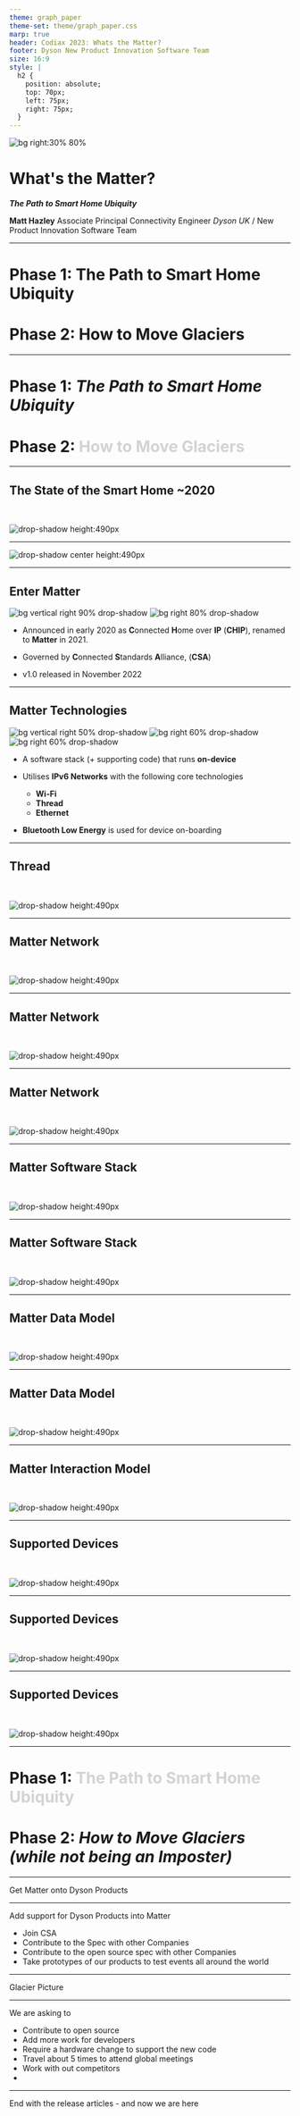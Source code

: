 ```yaml
---
theme: graph_paper
theme-set: theme/graph_paper.css
marp: true
header: Codiax 2023: Whats the Matter?
footer: Dyson New Product Innovation Software Team
size: 16:9
style: |
  h2 {
    position: absolute;
    top: 70px;
    left: 75px;
    right: 75px;
  }
---
```


![bg right:30% 80%](https://1000logos.net/wp-content/uploads/2021/05/Dyson-logo.png)

# **What's the Matter?**
***The Path to Smart Home Ubiquity***


**Matt Hazley**
Associate Principal Connectivity Engineer
*Dyson UK* / New Product Innovation Software Team


<!-- 
Hi everyone, my name is Matt Hazley, I am an Associate Principal Connectivity Engineer in Dyson's New Product Innovation Software Teams. My talk today for Codiax 2023 is titled "Whats the Matter" and my aim is to talk to you about the state of the Smart Home market today and to discuss to path towards ubiquity in this space for both Product Manufacturers and Smart Home Platforms.
-->

---

# **Phase 1:** The Path to Smart Home Ubiquity

# **Phase 2:** How to Move Glaciers

---

# **Phase 1:** *The Path to Smart Home Ubiquity*

# **Phase 2:** <span style="color:lightgrey;">How to Move Glaciers<span>

---

## **The State of the Smart Home ~2020**

<br>

![drop-shadow height:490px](img/stateofsmarthome.jpg)

<!-- 
Each existing Smart Home platform currently has its own protocols and configuration​
​Requires development to ‘on-board’ & support a new platform.​

Indicate how difficult it is for device manufacturers, an integration per platform, ranging from cloud 2 cloud and straight to device.

Poor User Experience
Lower Consumer choice
This fragmented set of platforms is untenable.
-->

---

![drop-shadow center height:490px](img/market.png)

<!-- 
Statista 2023 Market Research Report on Smart Home
Household penetration is around 14% in 2022, predicted to be 33% by 2028
-->

---

## **Enter Matter**

![bg vertical right 90% drop-shadow](img/Matter_logo.jpg)
![bg right 80% drop-shadow](img/csalogo.png)

- Announced in early 2020 as **C**onnected **H**ome over **IP** (**CHIP**), renamed to **Matter** in 2021. ​

- Governed by **C**onnected **S**tandards **A**lliance, (**CSA**)

- v1.0 released in November 2022

<!-- Claims to “create a unifying standard for the smart home industry”​

Apple, Amazon, Google & Samsung formally announced their support at inception

At CES, around 30 companies showcased their involvement and / or pledged their support​

v1.0 launched in just over one year ago in Nov 2022.​ 

Allows a device to interact with any Smart Home Ecosystem that understands Matter​-->

---
## **Matter Technologies**

![bg vertical right 50% drop-shadow](img/wifilogo.png)
![bg right 60% drop-shadow](img/threadlogo.png)
![bg right 60% drop-shadow](img/blelogo.png)

* A software stack (+ supporting code) that runs **on-device**​

* Utilises **IPv6 Networks** with the following core technologies
  * **Wi-Fi**
  * **Thread**
  * **Ethernet**​

* **Bluetooth Low Energy** is used for device on-boarding​

---

## **Thread**

<br>

![drop-shadow height:490px](img/threadnetwork.jpg)

<!-- Thread is a low power mesh technology based on 802.15.4 which is basically the same physical later as Zigbee, so its effectively zigbee, except that thread used IP to communicate, like a normal network that we are used to. ​

It is bridged back into a standard Wi-Fi network by a device called a Border Router. ​

A border router is basically a hub…. A smart speaker, another device, etc….​

Thread allows low power devices to form a mesh around the home and communicate with devices on the Wi-Fi network via this Border Router / hub. ​

So, now that we know this, then what does a Matter network look like... -->
---

## **Matter Network**

<br>

![drop-shadow height:490px](img/matternetwork.jpg)

---

## **Matter Network**

<br>

![drop-shadow height:490px](img/matternetwork_google.jpg)

---

## **Matter Network**

<br>

![drop-shadow height:490px](img/matternetwork_apple.jpg)

---

## **Matter Software Stack**

<br>

![drop-shadow height:490px](img/matter_stack.jpg)

---

## **Matter Software Stack**

<br>

![drop-shadow height:490px](img/matter_stack_deeper.jpg)

---

## **Matter Data Model**

<br>

![drop-shadow height:490px](img/data_model.jpg)

---

## **Matter Data Model**

<br>

![drop-shadow height:490px](img/data_model_example.jpg)

---

## **Matter Interaction Model**

<br>

![drop-shadow height:490px](img/interaction_model.jpg)

---

## **Supported Devices**

<br>

![drop-shadow height:490px](img/supported_devices.jpg)

---

## **Supported Devices**

<br>

![drop-shadow height:490px](img/supported_devices_1_2.jpg)

---

## **Supported Devices**

<br>

![drop-shadow height:490px](img/supported_devices_1_2_highlight.jpg)

---

# **Phase 1:** <span style="color:lightgrey;">The Path to Smart Home Ubiquity<span>

# **Phase 2:** *How to Move Glaciers (while not being an Imposter)*

---

Get Matter onto Dyson Products

---

Add support for Dyson Products into Matter

* Join CSA
* Contribute to the Spec with other Companies
* Contribute to the open source spec with other Companies
* Take prototypes of our products to test events all around the world

---

Glacier Picture

---

We are asking to

* Contribute to open source
* Add more work for developers
* Require a hardware change to support the new code
* Travel about 5 times to attend global meetings
* Work with out competitors
* 


---

End with the release articles - and now we are here
